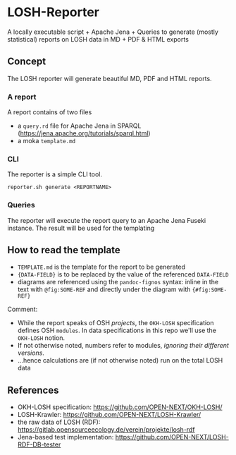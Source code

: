 # LOSH-Reporter

A locally executable script + Apache Jena + Queries to generate (mostly statistical) reports on LOSH data in MD + PDF &amp; HTML exports

## Concept

The LOSH reporter will generate beautiful MD, PDF and HTML reports.

### A report

A report contains of two files 

- a `query.rd` file for Apache Jena in SPARQL (https://jena.apache.org/tutorials/sparql.html)
- a moka `template.md`

### CLI

The reporter is a simple CLI tool. 

`reporter.sh generate <REPORTNAME>`

### Queries

The reporter will execute the report query to an Apache Jena Fuseki instance. The result will be used for the templating


## How to read the template

- `TEMPLATE.md` is the template for the report to be generated
- `{DATA-FIELD}` is to be replaced by the value of the referenced `DATA-FIELD`
- diagrams are referenced using the `pandoc-fignos` syntax: inline in the text with `@fig:SOME-REF` and directly under the diagram with `{#fig:SOME-REF}`

Comment:

- While the report speaks of OSH _projects_, the `OKH-LOSH` specification defines OSH `modules`. In data specifications in this repo we'll use the `OKH-LOSH` notion.
- If not otherwise noted, numbers refer to modules, _ignoring their different versions_.
- …hence calculations are (if not otherwise noted) run on the total LOSH data

## References

- OKH-LOSH specification: <https://github.com/OPEN-NEXT/OKH-LOSH/>
- LOSH-Krawler: <https://github.com/OPEN-NEXT/LOSH-Krawler/>
- the raw data of LOSH (RDF): <https://gitlab.opensourceecology.de/verein/projekte/losh-rdf>
- Jena-based test implementation: <https://github.com/OPEN-NEXT/LOSH-RDF-DB-tester>
